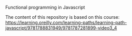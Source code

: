 Functional programming in Javascript

The content of this repository is based on this course:
https://learning.oreilly.com/learning-paths/learning-path-javascript/9781788831949/9781787281899-video3_4
